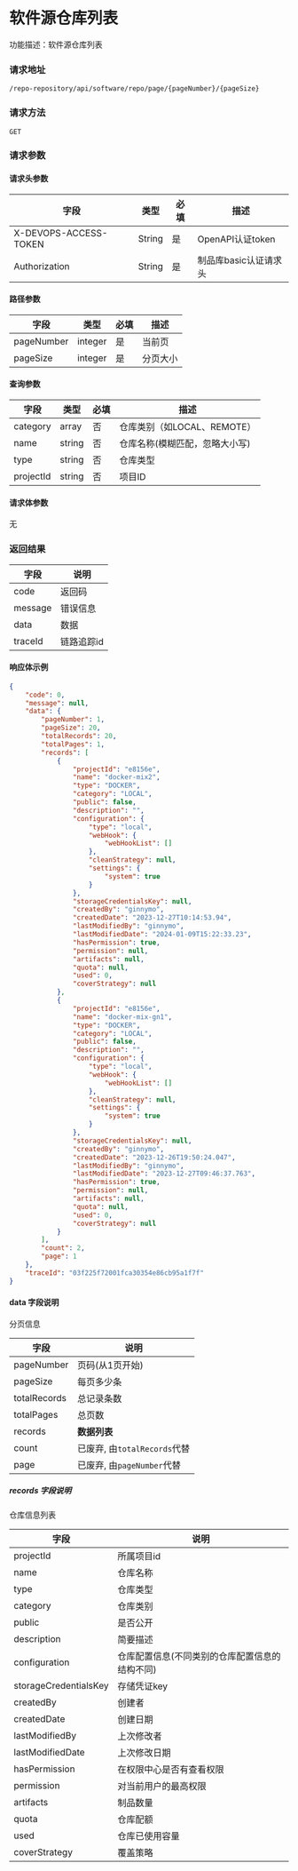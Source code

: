 # 软件源仓库列表
功能描述：软件源仓库列表

### 请求地址
```
/repo-repository/api/software/repo/page/{pageNumber}/{pageSize}
```

### 请求方法
`GET`
### 请求参数

#### 请求头参数

| 字段                  | 类型   | 必填 | 描述                  |
| --------------------- | ------ | ---- | --------------------- |
| X-DEVOPS-ACCESS-TOKEN | String | 是   | OpenAPI认证token      |
| Authorization         | String | 是   | 制品库basic认证请求头 |

#### 路径参数

| 字段 | 类型 | 必填 | 描述 |
| -------- | -------- | -------- | -------- |
| pageNumber     | integer   | 是      | 当前页 |
| pageSize     | integer   | 是      | 分页大小 |

#### 查询参数

| 字段 | 类型 | 必填 | 描述 |
| -------- | -------- | -------- | -------- |
| category     | array<string> | 否      | 仓库类别（如LOCAL、REMOTE） |
| name     | string   | 否      | 仓库名称(模糊匹配，忽略大小写) |
| type     | string   | 否      | 仓库类型 |
| projectId     | string   | 否  | 项目ID |

#### 请求体参数

无

### 返回结果

| 字段    | 说明       |
| ------- | ---------- |
| code    | 返回码     |
| message | 错误信息   |
| data    | 数据       |
| traceId | 链路追踪id |

#### 响应体示例

```json
{
    "code": 0,
    "message": null,
    "data": {
        "pageNumber": 1,
        "pageSize": 20,
        "totalRecords": 20,
        "totalPages": 1,
        "records": [
            {
                "projectId": "e8156e",
                "name": "docker-mix2",
                "type": "DOCKER",
                "category": "LOCAL",
                "public": false,
                "description": "",
                "configuration": {
                    "type": "local",
                    "webHook": {
                        "webHookList": []
                    },
                    "cleanStrategy": null,
                    "settings": {
                        "system": true
                    }
                },
                "storageCredentialsKey": null,
                "createdBy": "ginnymo",
                "createdDate": "2023-12-27T10:14:53.94",
                "lastModifiedBy": "ginnymo",
                "lastModifiedDate": "2024-01-09T15:22:33.23",
                "hasPermission": true,
                "permission": null,
                "artifacts": null,
                "quota": null,
                "used": 0,
                "coverStrategy": null
            },
            {
                "projectId": "e8156e",
                "name": "docker-mix-gn1",
                "type": "DOCKER",
                "category": "LOCAL",
                "public": false,
                "description": "",
                "configuration": {
                    "type": "local",
                    "webHook": {
                        "webHookList": []
                    },
                    "cleanStrategy": null,
                    "settings": {
                        "system": true
                    }
                },
                "storageCredentialsKey": null,
                "createdBy": "ginnymo",
                "createdDate": "2023-12-26T19:50:24.047",
                "lastModifiedBy": "ginnymo",
                "lastModifiedDate": "2023-12-27T09:46:37.763",
                "hasPermission": true,
                "permission": null,
                "artifacts": null,
                "quota": null,
                "used": 0,
                "coverStrategy": null
            }
        ],
        "count": 2,
        "page": 1
    },
    "traceId": "03f225f72001fca30354e86cb95a1f7f"
}
```

#### data 字段说明

分页信息

| 字段         | 说明                         |
| ------------ | ---------------------------- |
| pageNumber   | 页码(从1页开始)              |
| pageSize     | 每页多少条                   |
| totalRecords | 总记录条数                   |
| totalPages   | 总页数                       |
| records      | **数据列表**                 |
| count        | 已废弃, 由`totalRecords`代替 |
| page         | 已废弃, 由`pageNumber`代替   |

##### records 字段说明

仓库信息列表

| 字段                  | 说明                                           |
| --------------------- | ---------------------------------------------- |
| projectId             | 所属项目id                                     |
| name                  | 仓库名称                                       |
| type                  | 仓库类型                                       |
| category              | 仓库类别                                       |
| public                | 是否公开                                       |
| description           | 简要描述                                       |
| configuration         | 仓库配置信息(不同类别的仓库配置信息的结构不同) |
| storageCredentialsKey | 存储凭证key                                    |
| createdBy             | 创建者                                         |
| createdDate           | 创建日期                                       |
| lastModifiedBy        | 上次修改者                                     |
| lastModifiedDate      | 上次修改日期                                   |
| hasPermission         | 在权限中心是否有查看权限                       |
| permission            | 对当前用户的最高权限                           |
| artifacts             | 制品数量                                       |
| quota                 | 仓库配额                                       |
| used                  | 仓库已使用容量                                 |
| coverStrategy         | 覆盖策略                                       |

